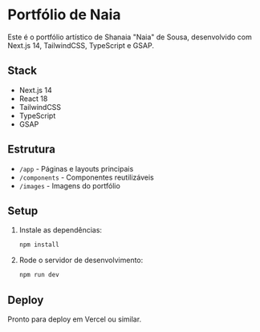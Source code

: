 # Portfólio de Naia

Este é o portfólio artístico de Shanaia "Naia" de Sousa, desenvolvido com Next.js 14, TailwindCSS, TypeScript e GSAP.

## Stack
- Next.js 14
- React 18
- TailwindCSS
- TypeScript
- GSAP

## Estrutura
- `/app` - Páginas e layouts principais
- `/components` - Componentes reutilizáveis
- `/images` - Imagens do portfólio

## Setup
1. Instale as dependências:
   ```bash
   npm install
   ```
2. Rode o servidor de desenvolvimento:
   ```bash
   npm run dev
   ```

## Deploy
Pronto para deploy em Vercel ou similar. 